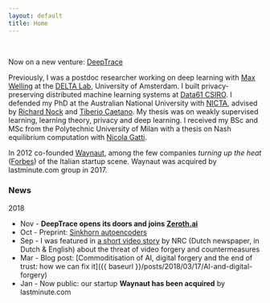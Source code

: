 ```yaml
---
layout: default
title: Home
---
```


<br>

Now on a new venture: [DeepTrace](https://www.deeptracelabs.com)

Previously, I was a postdoc researcher working on deep learning with [Max Welling](https://staff.fnwi.uva.nl/m.welling/) at the [DELTA Lab](https://ivi.fnwi.uva.nl/uvaboschdeltalab/), University of Amsterdam. I built privacy-preserving distributed machine learning systems at [Data61 CSIRO](http://www.data61.csiro.au).
I defended my PhD at the Australian National University with [NICTA](https://en.wikipedia.org/wiki/NICTA), advised by
[Richard Nock](http://users.cecs.anu.edu.au/~rnock/) and
[Tiberio Caetano](http://www.tiberiocaetano.com). My thesis was on weakly supervised learning, learning theory, privacy and deep learning.
I received my BSc and MSc from the Polytechnic University of Milan with
a thesis on Nash equilibrium computation with [Nicola Gatti](http://www.gametheory.polimi.it/nicola-gatti.html).

In 2012 co-founded [Waynaut](http://www.waynaut.com), among the few companies
*turning up the heat* ([Forbes](http://lnkd.in/d3UGMsx)) of the Italian startup scene. Waynaut was acquired by lastminute.com group in 2017.

### News
2018

- Nov - **DeepTrace opens its doors and joins [Zeroth.ai](https://www.zeroth.ai)**
- Oct - Preprint: [Sinkhorn autoencoders](https://arxiv.org/abs/1810.01118)
- Sep - I was featured in [a short video story](https://www.nrc.nl/nieuws/2018/09/14/zo-probeerden-we-een-overtuigende-nepvideo-te-maken-a1614749) by NRC (Dutch newspaper, in Dutch & English) about the threat of video forgery and countermeasures
- Mar - Blog post: [Commoditisation of AI, digital forgery and the end of trust: how we can fix it]({{ baseurl }}/posts/2018/03/17/AI-and-digital-forgery)
- Jan - Now public: our startup **Waynaut has been acquired** by lastminute.com
